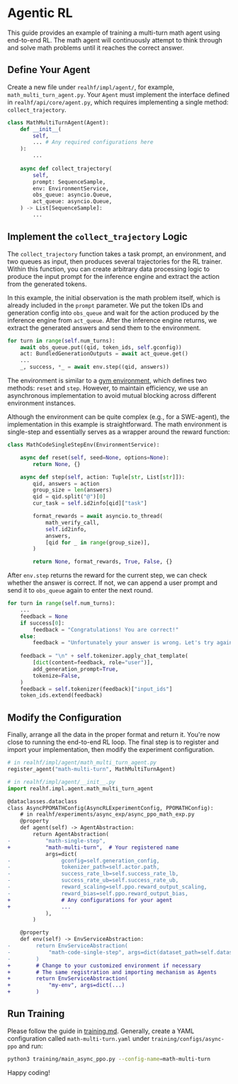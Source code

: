 # Agentic RL

This guide provides an example of training a multi-turn math agent using end-to-end RL. The math agent will continuously attempt to think through and solve math problems until it reaches the correct answer.

## Define Your Agent

Create a new file under `realhf/impl/agent/`, for example, `math_multi_turn_agent.py`. Your `Agent` must implement the interface defined in `realhf/api/core/agent.py`, which requires implementing a single method: `collect_trajectory`.

```python
class MathMultiTurnAgent(Agent):
    def __init__(
        self,
        ... # Any required configurations here
    ):
        ...
    
    async def collect_trajectory(
        self,
        prompt: SequenceSample,
        env: EnvironmentService,
        obs_queue: asyncio.Queue,
        act_queue: asyncio.Queue,
    ) -> List[SequenceSample]:
        ...
```

## Implement the `collect_trajectory` Logic

The `collect_trajectory` function takes a task prompt, an environment, and two queues as input, then produces several trajectories for the RL trainer. Within this function, you can create arbitrary data processing logic to produce the input prompt for the inference engine and extract the action from the generated tokens.

In this example, the initial observation is the math problem itself, which is already included in the `prompt` parameter. We put the token IDs and generation config into `obs_queue` and wait for the action produced by the inference engine from `act_queue`. After the inference engine returns, we extract the generated answers and send them to the environment.

```python
for turn in range(self.num_turns):
    await obs_queue.put((qid, token_ids, self.gconfig))
    act: BundledGenerationOutputs = await act_queue.get()
    ...
    _, success, *_ = await env.step((qid, answers))
```

The environment is similar to a [gym environment](https://github.com/Farama-Foundation/Gymnasium), which defines two methods: `reset` and `step`. However, to maintain efficiency, we use an asynchronous implementation to avoid mutual blocking across different environment instances.

Although the environment can be quite complex (e.g., for a SWE-agent), the implementation in this example is straightforward. The math environment is single-step and essentially serves as a wrapper around the reward function:

```python
class MathCodeSingleStepEnv(EnvironmentService):

    async def reset(self, seed=None, options=None):
        return None, {}

    async def step(self, action: Tuple[str, List[str]]):
        qid, answers = action
        group_size = len(answers)
        qid = qid.split("@")[0]
        cur_task = self.id2info[qid]["task"]

        format_rewards = await asyncio.to_thread(
            math_verify_call,
            self.id2info,
            answers,
            [qid for _ in range(group_size)],
        )

        return None, format_rewards, True, False, {}
```

After `env.step` returns the reward for the current step, we can check whether the answer is correct. If not, we can append a user prompt and send it to `obs_queue` again to enter the next round.

```python
for turn in range(self.num_turns):
    ...
    feedback = None
    if success[0]:
        feedback = "Congratulations! You are correct!"
    else:
        feedback = "Unfortunately your answer is wrong. Let's try again."
    
    feedback = "\n" + self.tokenizer.apply_chat_template(
        [dict(content=feedback, role="user")],
        add_generation_prompt=True,
        tokenize=False,
    )
    feedback = self.tokenizer(feedback)["input_ids"]
    token_ids.extend(feedback)
```

## Modify the Configuration

Finally, arrange all the data in the proper format and return it. You're now close to running the end-to-end RL loop. The final step is to register and import your implementation, then modify the experiment configuration.

```python
# in realhf/impl/agent/math_multi_turn_agent.py
register_agent("math-multi-turn", MathMultiTurnAgent)
```

```python
# in realhf/impl/agent/__init__.py
import realhf.impl.agent.math_multi_turn_agent
```

```diff
@dataclasses.dataclass
class AsyncPPOMATHConfig(AsyncRLExperimentConfig, PPOMATHConfig):
    # in realhf/experiments/async_exp/async_ppo_math_exp.py
    @property
    def agent(self) -> AgentAbstraction:
        return AgentAbstraction(
-           "math-single-step",
+           "math-multi-turn",  # Your registered name
            args=dict(
-                gconfig=self.generation_config,
-                tokenizer_path=self.actor.path,
-                success_rate_lb=self.success_rate_lb,
-                success_rate_ub=self.success_rate_ub,
-                reward_scaling=self.ppo.reward_output_scaling,
-                reward_bias=self.ppo.reward_output_bias,
+                # Any configurations for your agent
+                ...
            ),
        )

    @property
    def env(self) -> EnvServiceAbstraction:
-        return EnvServiceAbstraction(
-            "math-code-single-step", args=dict(dataset_path=self.dataset.path)
-        )
+        # Change to your customized environment if necessary
+        # The same registration and importing mechanism as Agents
+        return EnvServiceAbstraction(
+            "my-env", args=dict(...)
+        )
```

## Run Training

Please follow the guide in [training.md](training.md). Generally, create a YAML configuration called `math-multi-turn.yaml` under `training/configs/async-ppo` and run:

```bash
python3 training/main_async_ppo.py --config-name=math-multi-turn
```

Happy coding!